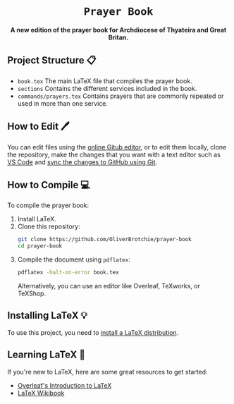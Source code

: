 <div align="center">

  <h1><code>Prayer Book</code></h1>

<strong>A new edition of the prayer book for Archdiocese of Thyateira and Great Britan.</strong>

</div>

## Project Structure 📋

- `book.tex` The main LaTeX file that compiles the prayer book.
- `sections` Contains the different services included in the book.
- `commands/prayers.tex` Contains prayers that are commonly repeated or used in more than one service.

## How to Edit 🖊️

You can edit files using the [online Gitub editor](https://docs.github.com/en/repositories/working-with-files/managing-files/editing-files), or to edit them locally, clone the repository, make the changes that you want with a text editor such as [VS Code](https://code.visualstudio.com/) and [sync the changes to GitHub using Git](https://www.youtube.com/watch?v=hwP7WQkmECE).

## How to Compile 💻

To compile the prayer book:

1. Install LaTeX.
2. Clone this repository:
   ```sh
   git clone https://github.com/OliverBrotchie/prayer-book
   cd prayer-book
   ```
3. Compile the document using `pdflatex`:
   ```sh
   pdflatex -halt-on-error book.tex
   ```
   Alternatively, you can use an editor like Overleaf, TeXworks, or TeXShop.

## Installing LaTeX 💡

To use this project, you need to [install a LaTeX distribution](https://www.latex-project.org/get/).

## Learning LaTeX 📖

If you're new to LaTeX, here are some great resources to get started:

- [Overleaf's Introduction to LaTeX](https://www.overleaf.com/learn/latex/Learn\_LaTeX\_in\_30\_minutes)
- [LaTeX Wikibook](https://en.wikibooks.org/wiki/LaTeX)